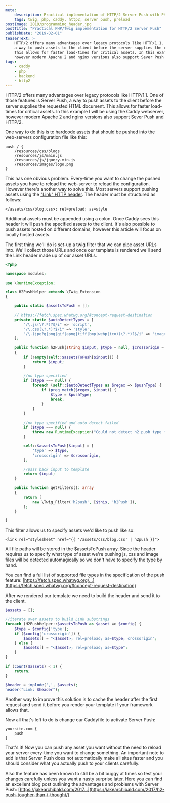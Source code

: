 ```yaml
---
meta:
    description: Practical implementation of HTTP/2 Server Push with PHP and Twig
    tags: twig, php, caddy, http2, server push, preload
postImage: 2019/programming_header.jpg
postTitle: "Practical PHP/Twig implementation for HTTP/2 Server Push"
publishDate: "2019-02-01"
teaserText: >
    HTTP/2 offers many advantages over legacy protocols like HTTP/1.1. One of those features is Server Push,
    a way to push assets to the client before the server supplies the requested HTML document.
    This allows for faster load-times for critical assets. In this example I will be using the Caddy webserver,
    however modern Apache 2 and nginx versions also support Sever Push and HTTP/2.
tags:
    - caddy
    - php
    - backend
    - http2
---
```


HTTP/2 offers many advantages over legacy protocols like HTTP/1.1. One of those features is Server Push, a way to push
assets to the client before the server supplies the requested HTML document. This allows for faster load-times for
critical assets. In this example I will be using the Caddy webserver, however modern Apache 2 and nginx versions also
support Sever Push and HTTP/2.

One way to do this is to hardcode assets that should be pushed into the web-servers configuration file like this:

```text
push / {
    /resources/css/blogs
    /resources/js/main.js
    /resources/js/jquery.min.js
    /resources/images/logo.png
}
```

This has one obvious problem. Every-time you want to change the pushed assets you have to reload the web-server to
reload the configuration. However there's another way to solve this. Most servers support pushing assets using the
["Link" HTTP header](https://w3c.github.io/preload/#server-push-http-2). The header must be structured as follows:

```text
</assets/css/blog.css>; rel=preload; as=style
```

Additional assets must be appended using a colon. Once Caddy sees this header it will push the specified assets to the
client. It's also possible to push assets hosted on different domains, however this article will focus on locally hosted
assets.

The first thing we'll do is set-up a twig filter that we can pipe asset URLs into. We'll collect those URLs and once our
template is rendered we'll send the Link header made up of our asset URLs.

```php
<?php

namespace modules;

use \RuntimeException;

class H2PushHelper extends \Twig_Extension
{

    public static $assetsToPush = [];

    // https://fetch.spec.whatwg.org/#concept-request-destination
    private static $autoDetectTypes = [
        "/\.js(\?.*)?$/i" => 'script',
        "/\.css(\?.*)?$/i" => 'style',
        "/\.(jpe?g|png|gif|apng|tiff|bmp|webp|ico)(\?.*)?$/i" => 'image',
    ];

    public function h2Push(string $input, $type = null, $crossorigin = false): string
    {
        if (!empty(self::$assetsToPush[$input])) {
            return $input;
        }

        //no type specified
        if ($type === null) {
            foreach (self::$autoDetectTypes as $regex => $pushType) {
                if (preg_match($regex, $input)) {
                    $type = $pushType;
                    break;
                }
            }
        }

        //no type specified and auto detect failed
        if ($type === null) {
            throw new RuntimeException("Could not detect h2 push type for asset $input, please specify in filter.");
        }

        self::$assetsToPush[$input] = [
            'type' => $type,
            'crossorigin' => $crossorigin,
        ];

        //pass back input to template
        return $input;
    }

    public function getFilters(): array
    {
        return [
            new \Twig_Filter('h2push', [$this, 'h2Push']),
        ];
    }

}
```

This filter allows us to specify assets we'd like to push like so:

```twig
<link rel="stylesheet" href="{{ '/assets/css/blog.css' | h2push }}">
```

All file paths will be stored in the $assetsToPush array. Since the header requires us to specify what type of asset
we're pushing js, css and image files will be detected automagically so we don't have to specify the type by hand.

You can find a full list of supported file types in the specification of the push
feature: [https://fetch.spec.whatwg.org/...](https://fetch.spec.whatwg.org/#concept-request-destination)

After we rendered our template we need to build the header and send it to the client.

```php
$assets = [];

//iterate over assets to build Link substrings
foreach (H2PushHelper::$assetsToPush as $asset => $config) {
    $type = $config['type'];
    if ($config['crossorigin']) {
        $assets[] = "<$asset>; rel=preload; as=$type; crossorigin";
    } else {
        $assets[] = "<$asset>; rel=preload; as=$type";
    }
}

if (count($assets) < 1) {
    return;
}

$header = implode(',', $assets);
header("Link: $header");
```

Another way to improve this solution is to cache the header after the first request and send it before you render your
template if your framework allows that.

Now all that's left to do is change our Caddyfile to activate Server Push:

```text
yoursite.com {
    push
}
```

That's it! Now you can push any asset you want without the need to reload your server every-time you want to change
something. An important note to add is that Server Push does not automatically make all sites faster and you should
consider what you actually push to your clients carefully.

Also the feature has been known to still be a bit buggy at times so test your changes carefully unless you want a nasty
surprise later. Here you can find an excellent blog post outlining the advantages and problems with Server
Push: [https://jakearchibald.com/2017...](https://jakearchibald.com/2017/h2-push-tougher-than-i-thought/)
